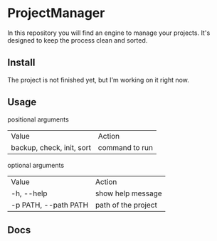 # ProjectManager
In this repository you will find an engine to manage your projects. It's designed to keep the process clean and sorted.

## Install
The project is not finished yet, but I'm working on it right now.

## Usage

positional arguments

<table>
  <tr>
    <td>Value</td>
    <td>Action</td>
  </tr>
  <tr>
    <td>
      backup, check, init, sort
    </td>
    <td>
      command to run
    </td>
  </tr>
</table>

optional arguments

<table>
  <tr>
    <td>Value</td>
    <td>Action</td>
  </tr>
  <tr>
    <td>-h, --help</td>
    <td>show help message</td>
  </tr>
  <tr>
    <td>
      -p PATH, --path PATH
    </td>
    <td>
      path of the project
    </td>
  </tr>
</table>

## Docs
